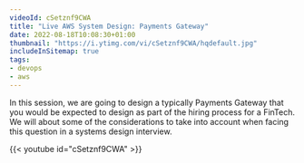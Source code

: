 ```yaml
---
videoId: cSetznf9CWA
title: "Live AWS System Design: Payments Gateway"
date: 2022-08-18T10:08:30+01:00
thumbnail: "https://i.ytimg.com/vi/cSetznf9CWA/hqdefault.jpg"
includeInSitemap: true
tags:
- devops
- aws
---
```


In this session, we are going to design a typically Payments Gateway that you would be expected to design as part of the hiring process for a FinTech. We will about some of the considerations to take into account when facing this question in a systems design interview.

<!--more-->

{{< youtube id="cSetznf9CWA" >}}
